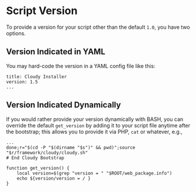 <!--
id: version
tags: usage
-->

# Script Version

To provide a version for your script other than the default `1.0`, you have two options.

## Version Indicated in YAML

You may hard-code the version in a YAML config file like this:

    title: Cloudy Installer
    version: 1.5
    ...
    
## Version Indicated Dynamically

If you would rather provide your version dynamically with BASH, you can override the default `get_version` by adding it to your script file anytime after the bootstrap; this allows you to provide it via PHP, `cat` or whatever, e.g.,

    ...
    done;r="$(cd -P "$(dirname "$s")" && pwd)";source "$r/framework/cloudy/cloudy.sh"
    # End Cloudy Bootstrap
    
    function get_version() {
        local version=$(grep "version = " "$ROOT/web_package.info")
        echo ${version/version = / }
    }
